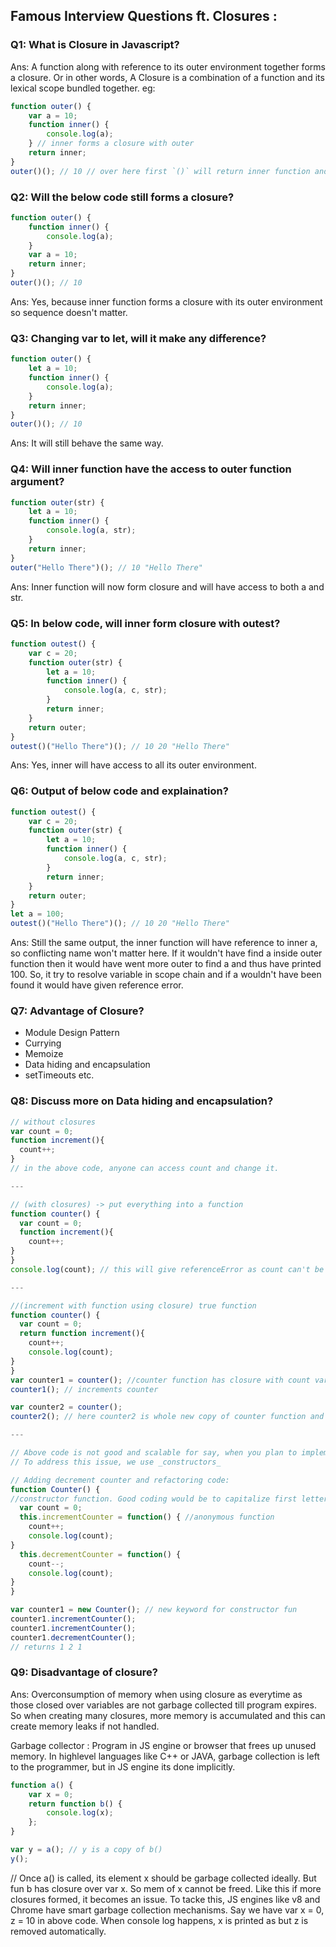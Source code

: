 ## Famous Interview Questions ft. Closures :

### Q1: What is Closure in Javascript?

Ans: A function along with reference to its outer environment together forms a closure. Or in other words, A Closure is a combination of a function and its lexical scope bundled together. eg:

```js
function outer() {
    var a = 10;
    function inner() {
        console.log(a);
    } // inner forms a closure with outer
    return inner;
}
outer()(); // 10 // over here first `()` will return inner function and then using secong `()` to call inner function
```

### Q2: Will the below code still forms a closure?

```js
function outer() {
    function inner() {
        console.log(a);
    }
    var a = 10;
    return inner;
}
outer()(); // 10
```

Ans: Yes, because inner function forms a closure with its outer environment so sequence doesn't matter.

### Q3: Changing var to let, will it make any difference?

```js
function outer() {
    let a = 10;
    function inner() {
        console.log(a);
    }
    return inner;
}
outer()(); // 10
```

Ans: It will still behave the same way.

### Q4: Will inner function have the access to outer function argument?

```js
function outer(str) {
    let a = 10;
    function inner() {
        console.log(a, str);
    }
    return inner;
}
outer("Hello There")(); // 10 "Hello There"
```

Ans: Inner function will now form closure and will have access to both a and str.

### Q5: In below code, will inner form closure with outest?

```js
function outest() {
    var c = 20;
    function outer(str) {
        let a = 10;
        function inner() {
            console.log(a, c, str);
        }
        return inner;
    }
    return outer;
}
outest()("Hello There")(); // 10 20 "Hello There"
```

Ans: Yes, inner will have access to all its outer environment.

### Q6: Output of below code and explaination?

```js
function outest() {
    var c = 20;
    function outer(str) {
        let a = 10;
        function inner() {
            console.log(a, c, str);
        }
        return inner;
    }
    return outer;
}
let a = 100;
outest()("Hello There")(); // 10 20 "Hello There"
```

Ans: Still the same output, the inner function will have reference to inner a, so conflicting name won't matter here. If it wouldn't have find a inside outer function then it would have went more outer to find a and thus have printed 100. So, it try to resolve variable in scope chain and if a wouldn't have been found it would have given reference error.

### Q7: Advantage of Closure?

-   Module Design Pattern
-   Currying
-   Memoize
-   Data hiding and encapsulation
-   setTimeouts etc.

### Q8: Discuss more on Data hiding and encapsulation?

```js
// without closures
var count = 0;
function increment(){
  count++;
}
// in the above code, anyone can access count and change it.

---

// (with closures) -> put everything into a function
function counter() {
  var count = 0;
  function increment(){
    count++;
}
}
console.log(count); // this will give referenceError as count can't be accessed. So now we are able to achieve hiding of data

---

//(increment with function using closure) true function
function counter() {
  var count = 0;
  return function increment(){
    count++;
    console.log(count);
}
}
var counter1 = counter(); //counter function has closure with count var.
counter1(); // increments counter

var counter2 = counter();
counter2(); // here counter2 is whole new copy of counter function and it wont impack the output of counter1

---

// Above code is not good and scalable for say, when you plan to implement decrement counter at a later stage.
// To address this issue, we use _constructors_

// Adding decrement counter and refactoring code:
function Counter() {
//constructor function. Good coding would be to capitalize first letter of constructor function.
  var count = 0;
  this.incrementCounter = function() { //anonymous function
    count++;
    console.log(count);
}
  this.decrementCounter = function() {
    count--;
    console.log(count);
}
}

var counter1 = new Counter(); // new keyword for constructor fun
counter1.incrementCounter();
counter1.incrementCounter();
counter1.decrementCounter();
// returns 1 2 1
```

### Q9: Disadvantage of closure?

Ans: Overconsumption of memory when using closure as everytime as those closed over variables are not garbage collected till program expires. So when creating many closures, more memory is accumulated and this can create memory leaks if not handled.

Garbage collector : Program in JS engine or browser that frees up unused memory. In highlevel languages like C++ or JAVA, garbage collection is left to the programmer, but in JS engine its done implicitly.

```js
function a() {
    var x = 0;
    return function b() {
        console.log(x);
    };
}

var y = a(); // y is a copy of b()
y();
```

// Once a() is called, its element x should be garbage collected ideally. But fun b has closure over var x. So mem of x cannot be freed. Like this if more closures formed, it becomes an issue. To tacke this, JS engines like v8 and Chrome have smart garbage collection mechanisms. Say we have var x = 0, z = 10 in above code. When console log happens, x is printed as but z is removed automatically.
